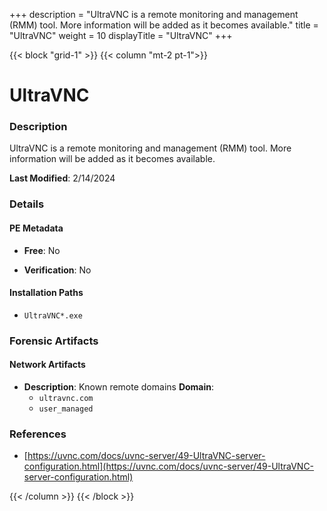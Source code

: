 +++
description = "UltraVNC is a remote monitoring and management (RMM) tool. More information will be added as it becomes available."
title = "UltraVNC"
weight = 10
displayTitle = "UltraVNC"
+++


{{< block "grid-1" >}}
{{< column "mt-2 pt-1">}}

# UltraVNC


### Description

UltraVNC is a remote monitoring and management (RMM) tool. More information will be added as it becomes available.



**Last Modified**: 2/14/2024

### Details


#### PE Metadata


- **Free**: No

- **Verification**: No




#### Installation Paths
- `UltraVNC*.exe`

### Forensic Artifacts




#### Network Artifacts

- **Description**: Known remote domains
  **Domain**:
    - `ultravnc.com`
    - `user_managed`





### References
- [https://uvnc.com/docs/uvnc-server/49-UltraVNC-server-configuration.html](https://uvnc.com/docs/uvnc-server/49-UltraVNC-server-configuration.html)



{{< /column >}}
{{< /block >}}
